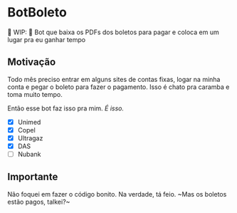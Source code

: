 # BotBoleto

🏃 WIP: 💸 Bot que baixa os PDFs dos boletos para pagar e coloca em um lugar pra eu ganhar tempo

## Motivação

Todo mês preciso entrar em alguns sites de contas fixas, logar na minha conta e pegar o boleto para fazer o pagamento. Isso é chato pra caramba e toma muito tempo.

Então esse bot faz isso pra mim. *É isso.*

* [x] Unimed
* [x] Copel
* [X] Ultragaz
* [X] DAS
* [ ] Nubank

## Importante

Não foquei em fazer o código bonito. Na verdade, tá feio. ~Mas os boletos estão pagos, talkei?~

